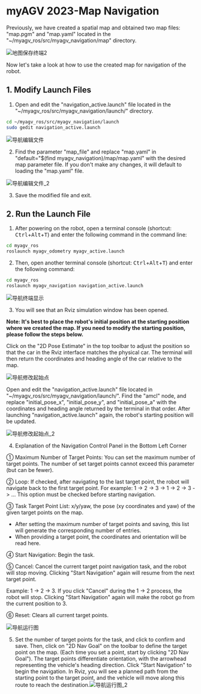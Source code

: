 # myAGV 2023-Map Navigation

Previously, we have created a spatial map and obtained two map files: "map.pgm" and "map.yaml" located in the "~/myagv_ros/src/myagv_navigation/map" directory.

![地图保存终端2](../../../resourse/20-myAgv2023/PI/map_saver_2.png)

Now let's take a look at how to use the created map for navigation of the robot.

## 1. Modify Launch Files

1. Open and edit the "navigation_active.launch" file located in the "~/myagv_ros/src/myagv_navigation/launch/" directory.

```bash
cd ~/myagv_ros/src/myagv_navigation/launch
sudo gedit navigation_active.launch
```

![导航编辑文件](../../../resourse/20-myAgv2023/PI/navigation_edit_1.jpg)

2. Find the parameter "map_file" and replace "map.yaml" in "default="$(find myagv_navigation)/map/map.yaml" with the desired map parameter file. If you don't make any changes, it will default to loading the "map.yaml" file.

![导航编辑文件_2](../../../resourse/20-myAgv2023/PI/navigation_edit_2.png)

3. Save the modified file and exit.

## 2. Run the Launch File

1. After powering on the robot, open a terminal console (shortcut: <kbd>Ctrl</kbd>+<kbd>Alt</kbd>+<kbd>T</kbd>) and enter the following command in the command line:

```bash
cd myagv_ros
roslaunch myagv_odometry myagv_active.launch 
```

2. Then, open another terminal console (shortcut: <kbd>Ctrl</kbd>+<kbd>Alt</kbd>+<kbd>T</kbd>) and enter the following command:

```bash
cd myagv_ros
roslaunch myagv_navigation navigation_active.launch
```

![导航终端显示](../../../resourse/20-myAgv2023/PI/navigation_terminal.png)

3. You will see that an Rviz simulation window has been opened.

**Note: It's best to place the robot's initial position at the starting position where we created the map. If you need to modify the starting position, please follow the steps below.**

Click on the "2D Pose Estimate" in the top toolbar to adjust the position so that the car in the Rviz interface matches the physical car. The terminal will then return the coordinates and heading angle of the car relative to the map.

![导航修改起始点](../../../resourse/20-myAgv2023/PI/navigation_modify_startpoint.png)

Open and edit the "navigation_active.launch" file located in "~/myagv_ros/src/myagv_navigation/launch/". Find the "amcl" node, and replace "initial_pose_x", "initial_pose_y", and "initial_pose_a" with the coordinates and heading angle returned by the terminal in that order. After launching "navigation_active.launch" again, the robot's starting position will be updated.

![导航修改起始点_2](../../../resourse/20-myAgv2023/PI/navigation_modify_startpoint_1.png)

4. Explanation of the Navigation Control Panel in the Bottom Left Corner

① Maximum Number of Target Points: You can set the maximum number of target points. The number of set target points cannot exceed this parameter (but can be fewer).

② Loop: If checked, after navigating to the last target point, the robot will navigate back to the first target point. For example: 1 -> 2 -> 3 -> 1 -> 2 -> 3 -> ... This option must be checked before starting navigation.

③ Task Target Point List: x/y/yaw, the pose (xy coordinates and yaw) of the given target points on the map.

- After setting the maximum number of target points and saving, this list will generate the corresponding number of entries.
- When providing a target point, the coordinates and orientation will be read here.

④ Start Navigation: Begin the task.

⑤ Cancel: Cancel the current target point navigation task, and the robot will stop moving. Clicking "Start Navigation" again will resume from the next target point.

Example: 1 -> 2 -> 3. If you click "Cancel" during the 1 -> 2 process, the robot will stop. Clicking "Start Navigation" again will make the robot go from the current position to 3.

⑥ Reset: Clears all current target points.

![导航运行图](../../../resourse/20-myAgv2023/PI/navigation.png)

5. Set the number of target points for the task, and click to confirm and save. Then, click on "2D Nav Goal" on the toolbar to define the target point on the map. (Each time you set a point, start by clicking "2D Nav Goal"). The target points differentiate orientation, with the arrowhead representing the vehicle's heading direction. Click "Start Navigation" to begin the navigation. In Rviz, you will see a planned path from the starting point to the target point, and the vehicle will move along this route to reach the destination.![导航运行图_2](../../../resourse/20-myAgv2023/PI/navigation_2.png)